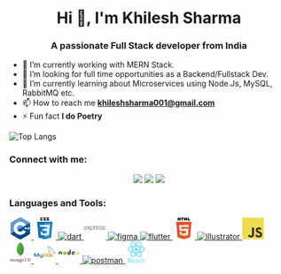 <h1 align="center">Hi 👋, I'm Khilesh Sharma</h1>
<h3 align="center">A passionate Full Stack developer from India</h3>

- 🔭 I’m currently working with MERN Stack. <!--on [JobsTracker](https://myjobstracker.onrender.com/)-->
- 👯 I’m looking for full time opportunities as a Backend/Fullstack Dev.
- 🌱 I’m currently learning about Microservices using Node.Js, MySQL, RabbitMQ etc.
- 📫 How to reach me **khileshsharma001@gmail.com**
- ⚡ Fun fact **I do Poetry**

<!-- [![Khilesh' GitHub stats](https://github-readme-stats.vercel.app/api?username=khileshsharma)]-->
![Top Langs](https://github-readme-stats.vercel.app/api/top-langs/?username=khileshsharma)
<!-- 
[![willianrod's wakatime stats](https://github-readme-stats.vercel.app/api/wakatime?username=khileshsharma)](https://github.com/anuraghazra/github-readme-stats) -->


<h3 align="left">Connect with me:</h3>
<p align="center">
<a href="mailto:20uec069@lnmiit.ac.in"><img src="https://img.shields.io/badge/Gmail-D14836?style=for-the-badge&logo=gmail&logoColor=white"></img></a>
<a href="https://www.linkedin.com/in/khileshsharma/"><img src="https://img.shields.io/badge/KhileshSharma-0077B5?style=for-the-badge&logo=linkedin&logoColor=white"></img></a>
<a href="https://mobile.twitter.com/khileshsharma01"><img src="https://img.shields.io/badge/KhileshSharma01-%231DA1F2.svg?style=for-the-badge&logo=Twitter&logoColor=white"></img></a>
</p>


<h3 align="left">Languages and Tools:</h3>
<p align="left"> <a href="https://www.w3schools.com/cpp/" target="_blank" rel="noreferrer"> <img src="https://raw.githubusercontent.com/devicons/devicon/master/icons/cplusplus/cplusplus-original.svg" alt="cplusplus" width="40" height="40"/> </a> <a href="https://www.w3schools.com/css/" target="_blank" rel="noreferrer"> <img src="https://raw.githubusercontent.com/devicons/devicon/master/icons/css3/css3-original-wordmark.svg" alt="css3" width="40" height="40"/> </a> <a href="https://dart.dev" target="_blank" rel="noreferrer"> <img src="https://www.vectorlogo.zone/logos/dartlang/dartlang-icon.svg" alt="dart" width="40" height="40"/> </a> <a href="https://expressjs.com" target="_blank" rel="noreferrer"> <img src="https://raw.githubusercontent.com/devicons/devicon/master/icons/express/express-original-wordmark.svg" alt="express" width="40" height="40"/> </a> <a href="https://www.figma.com/" target="_blank" rel="noreferrer"> <img src="https://www.vectorlogo.zone/logos/figma/figma-icon.svg" alt="figma" width="40" height="40"/> </a> <a href="https://flutter.dev" target="_blank" rel="noreferrer"> <img src="https://www.vectorlogo.zone/logos/flutterio/flutterio-icon.svg" alt="flutter" width="40" height="40"/> </a> <a href="https://www.w3.org/html/" target="_blank" rel="noreferrer"> <img src="https://raw.githubusercontent.com/devicons/devicon/master/icons/html5/html5-original-wordmark.svg" alt="html5" width="40" height="40"/> </a> <a href="https://www.adobe.com/in/products/illustrator.html" target="_blank" rel="noreferrer"> <img src="https://www.vectorlogo.zone/logos/adobe_illustrator/adobe_illustrator-icon.svg" alt="illustrator" width="40" height="40"/> </a> <a href="https://developer.mozilla.org/en-US/docs/Web/JavaScript" target="_blank" rel="noreferrer"> <img src="https://raw.githubusercontent.com/devicons/devicon/master/icons/javascript/javascript-original.svg" alt="javascript" width="40" height="40"/> </a> <a href="https://www.mongodb.com/" target="_blank" rel="noreferrer"> <img src="https://raw.githubusercontent.com/devicons/devicon/master/icons/mongodb/mongodb-original-wordmark.svg" alt="mongodb" width="40" height="40"/> </a> <a href="https://www.mysql.com/" target="_blank" rel="noreferrer"> <img src="https://raw.githubusercontent.com/devicons/devicon/master/icons/mysql/mysql-original-wordmark.svg" alt="mysql" width="40" height="40"/> </a> <a href="https://nodejs.org" target="_blank" rel="noreferrer"> <img src="https://raw.githubusercontent.com/devicons/devicon/master/icons/nodejs/nodejs-original-wordmark.svg" alt="nodejs" width="40" height="40"/> </a> <a href="https://postman.com" target="_blank" rel="noreferrer"> <img src="https://www.vectorlogo.zone/logos/getpostman/getpostman-icon.svg" alt="postman" width="40" height="40"/> </a> <a href="https://reactjs.org/" target="_blank" rel="noreferrer"> <img src="https://raw.githubusercontent.com/devicons/devicon/master/icons/react/react-original-wordmark.svg" alt="react" width="40" height="40"/> </a> </p>
